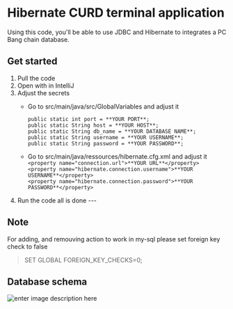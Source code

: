 



# Hibernate CURD terminal application

Using this code, you'll be able to use JDBC and Hibernate to integrates a PC Bang chain database.


## Get started

1. Pull the code
2. Open with in IntelliJ
3. Adjust the secrets
    - Go to src/main/java/src/GlobalVariables and adjust it  

      `public static int port = **YOUR PORT**;`  
      `public static String host = **YOUR HOST**;`  
      `public static String db_name = **YOUR DATABASE NAME**;`   
      `public static String username = **YOUR USERNAME**;`    
      `public static String password = **YOUR PASSWORD**;`
  
    - Go to src/main/java/ressources/hibernate.cfg.xml and adjust it  
      `<property name="connection.url">**YOUR URL**</property>`  
      `<property name="hibernate.connection.username">**YOUR USERNAME**</property>`  
      `<property name="hibernate.connection.password">**YOUR PASSWORD**</property>`
4. Run the code all is done ---
## Note
For adding, and remouving action to work in my-sql please set foreign key check to false

> SET GLOBAL FOREIGN_KEY_CHECKS=0;

## Database schema
![enter image description here](https://lh3.googleusercontent.com/fife/AAbDypCoqprZml5zTaqJ5eXInq7pzbJ6R5FHWwvFU0Lp1vtnw1Dl93zAcpORObxkWh0x3tTFK-1uSuogxgv6-2SPV1Ps32ljsfme9AmQE08gBhqx_C7ZW6rCCvhrxwhD368fup40FBDG1Q54Ye7Q7plC-sHORFXTtdeQllZozdJW7mAShShyxx7at15X-z5RqrkpdSbk95tLlAne9xF239CW8vXmiKMANaVVxmvOAwLmnkTsko_lAZcCjVAZCNg0jRZiBLXSXq0o_gqNU6gUt8AZdKoaO7b3Se2-WijqSoQ37x3ndKSsH-8mZjI2KDEZdw26utjeHqOS8tIMnpJpt6DAB3Ilz7roYRkxchD1Ak-IqlIwLc_WVOoI4yVy7q73ylJTu4Rcml6DDWyDz7Sj3F2yw-faji_JLXtTdQmqFPoIhAgZRdy36FoO5_WC4n6quhYI_7tndXL6P74YiTNZsXjbSCOtjEi3qvOwgRrm5hVjh7R-FqpETivPjGx5WhmSuvz05a5H7idrXCjjz3RXIuOXSZv1GomFdczfrgp_ktF8ePFuijrho8kUgX7VAafW4APeqyxDestGOmMdOfbP3GA2GuM7MYBWF-1RzmXWVi3grzn-fPZ5rfiYRzTW7yBrPIA0T2ZLJ0yag8fQwfYPzLwXUibL2FHg70jyPM5fQLmsEI3IqOm7gTM-4qrOtjPku258rUMgcj1-JSL0bQ8e4TJetHpVpwEIUycpXUNe4aZ1v1jHqls8lVorynhKy1LPbVvvRco3Tn4u4fAroVcFxrp13OiR7I29M85NGLBkcscXkXy4oi7vegjRK9W8PuJ77z1zICVRhmIgRjk9NS63A25bC0LG5rwUY_nPYHt1e36JomPNqBzHdIh4PBOgmAPT7Mu88WEjV4zQFacbRcnJeKUeCyB8YPDAkEwJYb4aJ-D2YJ-AxvcIWIpz4w5JrqBqPzVZNLpJ3VhEWzgItEGJETnvVogmD-ECKil8mPOLtRNGNh7kqzQ-Ef6ng4tAhaCM89kqzYw-mXE2IIAzBLT7vcN31X8i5q0I0Uqm3cQWRuGQ_b1FKmi73CZtwIYC_MiW_ZZJtBJOgKWGgl2dbv53hkilf_pXKJ8zIV9ofdogpy5PZN_MQJmHzsfiwHqcXUxJoGlYVvLA7WdMJwA0CR4-adSaHZo_ecyPYg9iDlPmOLJXLb_uC9XZnLJuZZ1QJYsU0me3jB07r8eH2MHiBcq-4YSMPxNd-Y6YnhrHPXZU33y7Ce8LeoCLiNg9UqdnawkoBaVHnjlXcLCebf9aoiE_ah95sDiCEXJDfJ-JZ2LYe9dOBQbe4JjUzhTI2I9Zvc_Typ_ZWuJj6hs6_BWsetGsXqN7ARrfVmzoVB3z1pt-E3Jz0q021zIh1F1r4IboGh0r0TS0lIGD8AIHAbmZ0FDV4xN9oDOStFolEP0DPqnX2me2QZU6BCs2apaxfhfjQL7AbG81IBZ31VHHD8n96d40cuc=w3352-h1736)
